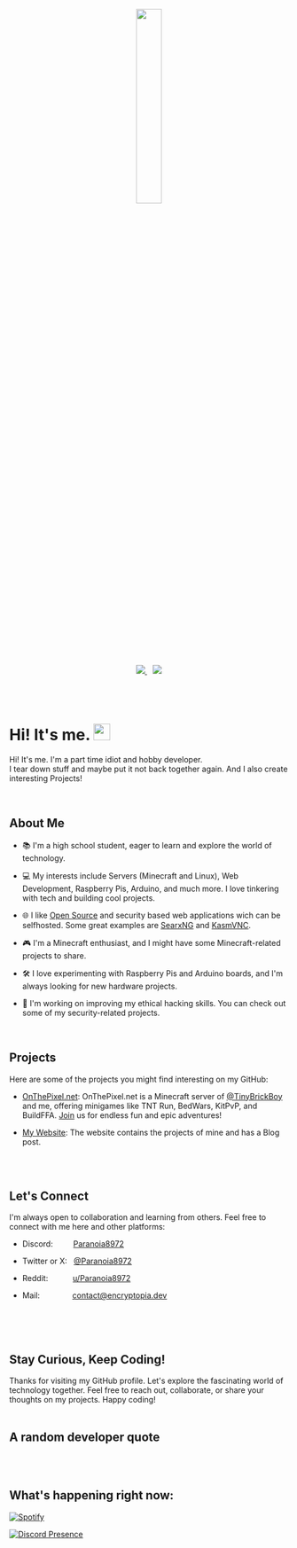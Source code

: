 <p align="center">
  <a href="https://encryptopia.dev">
    <img src="./img/icon.png" width="30%" />
  </a>
</p>
<p align="center">
    <a href="https://encryptopia.dev/">
        <img src="https://img.shields.io/badge/My%20Website%20-00183e"/>
    </a>
    &ensp;
    <a href="https://onthepixel.net/">
        <img src="https://img.shields.io/badge/OnThePixel.net%20-751500">
    </a>
</p>

</br>
</br>

# Hi! It's me. <img src="https://media.giphy.com/media/hvRJCLFzcasrR4ia7z/giphy.gif" width="30">
Hi! It's me. I'm a part time idiot and hobby developer.
<br/>
I tear down stuff and maybe put it not back together again. And I also create interesting Projects!

</br>

## About Me

- 📚 I'm a high school student, eager to learn and explore the world of technology.

- 💻 My interests include Servers (Minecraft and Linux), Web Development, Raspberry Pis, Arduino, and much more. I love tinkering with tech and building cool projects.

- 🌐 I like [Open Source](https://opensource.org) and security based web applications wich can be selfhosted. Some great examples are [SearxNG](https://github.com/searxng/searxng-docker) and [KasmVNC](https://github.com/kasmtech/KasmVNC).

- 🎮 I'm a Minecraft enthusiast, and I might have some Minecraft-related projects to share.

- 🛠️ I love experimenting with Raspberry Pis and Arduino boards, and I'm always looking for new hardware projects.

- 🤖 I'm working on improving my ethical hacking skills. You can check out some of my security-related projects.

</br>

## Projects

Here are some of the projects you might find interesting on my GitHub:

- [OnThePixel.net](https://onthepixel.net/): OnThePixel.net is a Minecraft server of  [@TinyBrickBoy](https://github.com/minepodcraft) and me, offering minigames like TNT Run, BedWars, KitPvP, and BuildFFA. [Join](https://discord.onthepixel.net/) us for endless fun and epic adventures!

- [My Website](https://encryptopia.dev/): The website contains the projects of mine and has a Blog post.

</br>
</br>

## Let's Connect

I'm always open to collaboration and learning from others. Feel free to connect with me here and other platforms:

- Discord: &emsp;&ensp;&nbsp;&nbsp; [Paranoia8972](https://discord.com/users/982984144567017493)

- Twitter or X: &nbsp; [@Paranoia8972](https://x.com/@Paranoia8972)

- Reddit: &emsp;&ensp;&nbsp;&nbsp;&nbsp;&nbsp; [u/Paranoia8972](https://reddit.com/u/Paranoia8972)

- Mail: &emsp;&emsp;&ensp;&nbsp;&nbsp;&nbsp;&nbsp; [contact@encryptopia.dev](mailto:contact@encryptopia.dev)

</br>
</br>
</br>

## Stay Curious, Keep Coding!

Thanks for visiting my GitHub profile. Let's explore the fascinating world of technology together. Feel free to reach out, collaborate, or share your thoughts on my projects. Happy coding!
</br>
</br>

## A random developer quote

</br>
</br>

## What's happening right now:

[![Spotify](https://spotify-github-profile.vercel.app/api/view?uid=31lxkybcozg34ujhjk2wnlzmhlb4&cover_image=true&theme=novatorem&show_offline=true&background_color=007fff&interchange=true&bar_color=00ff00&bar_color_cover=false)](https://spotify-github-profile.vercel.app/api/view?uid=31lxkybcozg34ujhjk2wnlzmhlb4&redirect=true)

[![Discord Presence](https://lanyard.cnrad.dev/api/982984144567017493?theme=:dark?hideDiscrim=true?idleMessage=:Probably%20doing%20something%20else…?showDisplayName=true)](https://discord.com/users/982984144567017493?theme=:dark?hideDiscrim=true?idleMessage=:Probably%20doing%20something%20else…?showDisplayName=true)
